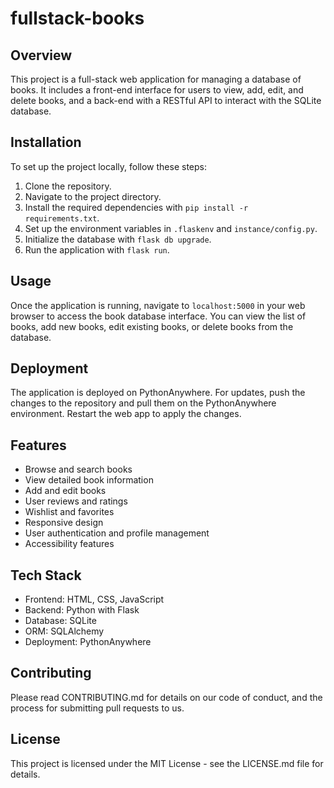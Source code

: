 # fullstack-books

## Overview
This project is a full-stack web application for managing a database of books. It includes a front-end interface for users to view, add, edit, and delete books, and a back-end with a RESTful API to interact with the SQLite database.

## Installation
To set up the project locally, follow these steps:
1. Clone the repository.
2. Navigate to the project directory.
3. Install the required dependencies with `pip install -r requirements.txt`.
4. Set up the environment variables in `.flaskenv` and `instance/config.py`.
5. Initialize the database with `flask db upgrade`.
6. Run the application with `flask run`.

## Usage
Once the application is running, navigate to `localhost:5000` in your web browser to access the book database interface. You can view the list of books, add new books, edit existing books, or delete books from the database.

## Deployment
The application is deployed on PythonAnywhere. For updates, push the changes to the repository and pull them on the PythonAnywhere environment. Restart the web app to apply the changes.

## Features
- Browse and search books
- View detailed book information
- Add and edit books
- User reviews and ratings
- Wishlist and favorites
- Responsive design
- User authentication and profile management
- Accessibility features

## Tech Stack
- Frontend: HTML, CSS, JavaScript
- Backend: Python with Flask
- Database: SQLite
- ORM: SQLAlchemy
- Deployment: PythonAnywhere

## Contributing
Please read CONTRIBUTING.md for details on our code of conduct, and the process for submitting pull requests to us.

## License
This project is licensed under the MIT License - see the LICENSE.md file for details.
